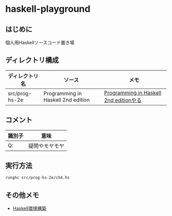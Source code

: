 # haskell-playground

## はじめに

個人用Haskellソースコード置き場

## ディレクトリ構成

|ディレクトリ名|ソース|メモ|
|---|---|---|
|src/prog-hs-2e|Programming in Haskell 2nd edition|[Programming in Haskell 2nd editionやる](https://zenn.dev/shuntaka/scraps/4d69064a212069)

## コメント

|識別子|意味|
|---|---|
|Q:|疑問やモヤモヤ|

## 実行方法

```bash
runghc src/prog-hs-2e/ch4.hs
```

## その他メモ

* [Haskell環境構築](https://zenn.dev/shuntaka/scraps/e88b0188d73f58)

